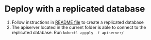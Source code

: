 # Deploy with a replicated database
1) Follow instructions in [README file](./my-mongodb/README.md) to create a replicated database
2) The apiserver located in the current folder is able to connect to the replicated database.
Run `kubectl appply -f apiserver/`


